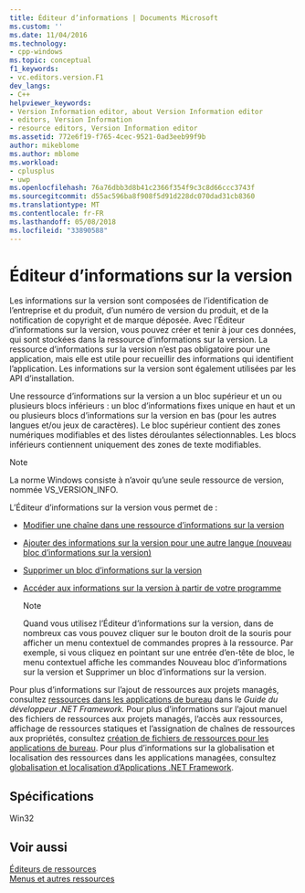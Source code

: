 ```yaml
---
title: Éditeur d’informations | Documents Microsoft
ms.custom: ''
ms.date: 11/04/2016
ms.technology:
- cpp-windows
ms.topic: conceptual
f1_keywords:
- vc.editors.version.F1
dev_langs:
- C++
helpviewer_keywords:
- Version Information editor, about Version Information editor
- editors, Version Information
- resource editors, Version Information editor
ms.assetid: 772e6f19-f765-4cec-9521-0ad3eeb99f9b
author: mikeblome
ms.author: mblome
ms.workload:
- cplusplus
- uwp
ms.openlocfilehash: 76a76dbb3d8b41c2366f354f9c3c8d66ccc3743f
ms.sourcegitcommit: d55ac596ba8f908f5d91d228dc070dad31cb8360
ms.translationtype: MT
ms.contentlocale: fr-FR
ms.lasthandoff: 05/08/2018
ms.locfileid: "33890588"
---
```

# <a name="version-information-editor"></a>Éditeur d’informations sur la version
Les informations sur la version sont composées de l’identification de l’entreprise et du produit, d’un numéro de version du produit, et de la notification de copyright et de marque déposée. Avec l’Éditeur d’informations sur la version, vous pouvez créer et tenir à jour ces données, qui sont stockées dans la ressource d’informations sur la version. La ressource d’informations sur la version n’est pas obligatoire pour une application, mais elle est utile pour recueillir des informations qui identifient l’application. Les informations sur la version sont également utilisées par les API d’installation.  
  
 Une ressource d’informations sur la version a un bloc supérieur et un ou plusieurs blocs inférieurs : un bloc d’informations fixes unique en haut et un ou plusieurs blocs d’informations sur la version en bas (pour les autres langues et/ou jeux de caractères). Le bloc supérieur contient des zones numériques modifiables et des listes déroulantes sélectionnables. Les blocs inférieurs contiennent uniquement des zones de texte modifiables.  
  
> [!NOTE]
>  La norme Windows consiste à n’avoir qu’une seule ressource de version, nommée VS_VERSION_INFO.  
  
 L’Éditeur d’informations sur la version vous permet de :  
  
-   [Modifier une chaîne dans une ressource d’informations sur la version](../windows/editing-a-string-in-a-version-information-resource.md)  
  
-   [Ajouter des informations sur la version pour une autre langue (nouveau bloc d’informations sur la version)](../windows/adding-version-information-for-another-language.md)  
  
-   [Supprimer un bloc d’informations sur la version](../windows/deleting-a-version-information-block.md)  
  
-   [Accéder aux informations sur la version à partir de votre programme](../windows/accessing-version-information-from-within-your-program.md)  
  
    > [!NOTE]
    >  Quand vous utilisez l’Éditeur d’informations sur la version, dans de nombreux cas vous pouvez cliquer sur le bouton droit de la souris pour afficher un menu contextuel de commandes propres à la ressource. Par exemple, si vous cliquez en pointant sur une entrée d’en-tête de bloc, le menu contextuel affiche les commandes Nouveau bloc d’informations sur la version et Supprimer un bloc d’informations sur la version.  
  
 Pour plus d’informations sur l’ajout de ressources aux projets managés, consultez [ressources dans les applications de bureau](/dotnet/framework/resources/index) dans le *Guide du développeur .NET Framework.* Pour plus d’informations sur l’ajout manuel des fichiers de ressources aux projets managés, l’accès aux ressources, affichage de ressources statiques et l’assignation de chaînes de ressources aux propriétés, consultez [création de fichiers de ressources pour les applications de bureau](/dotnet/framework/resources/creating-resource-files-for-desktop-apps). Pour plus d’informations sur la globalisation et localisation des ressources dans les applications managées, consultez [globalisation et localisation d’Applications .NET Framework](/dotnet/standard/globalization-localization/index).  
  
## <a name="requirements"></a>Spécifications  
 Win32  
  
## <a name="see-also"></a>Voir aussi  
 [Éditeurs de ressources](../windows/resource-editors.md)   
 [Menus et autres ressources](http://msdn.microsoft.com/library/windows/desktop/ms632583.aspx)

